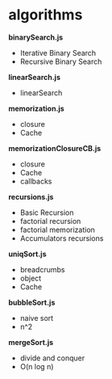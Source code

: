 # algorithms
**binarySearch.js**
* Iterative Binary Search
* Recursive Binary Search

**linearSearch.js**
* linearSearch

**memorization.js**
* closure
* Cache

**memorizationClosureCB.js**
* closure
* Cache
* callbacks

**recursions.js**
* Basic Recursion
* factorial recursion
* factorial memorization
* Accumulators recursions

**uniqSort.js**
* breadcrumbs
* object
* Cache

**bubbleSort.js**
* naive sort
* n^2

**mergeSort.js**
* divide and conquer
* O(n log n)

